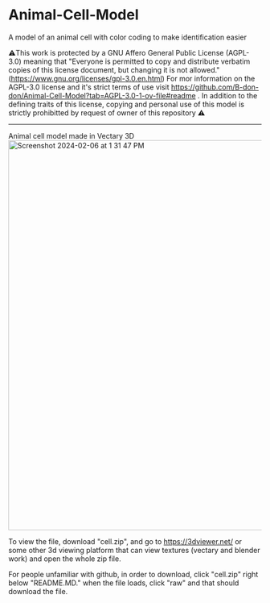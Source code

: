 # Animal-Cell-Model

A model of an animal cell with color coding to make identification easier

⚠️This work is protected by a  GNU Affero General Public License (AGPL-3.0) meaning that "Everyone is permitted to copy and distribute verbatim copies of this license document, but changing it is not allowed." (https://www.gnu.org/licenses/gpl-3.0.en.html) For mor information on the AGPL-3.0 license and it's strict terms of use visit https://github.com/B-don-don/Animal-Cell-Model?tab=AGPL-3.0-1-ov-file#readme . In addition to the defining traits of this license, copying and personal use of this model is strictly prohibitted by request of owner of this repository ⚠️

 __________________________________________________________________________________

Animal cell model made in Vectary 3D
<img width="774" alt="Screenshot 2024-02-06 at 1 31 47 PM" src="https://github.com/B-don-don/Animal-Cell-Model/assets/114553146/ab6a337c-4afd-4957-876c-66d82daa9537">


To view the file, download "cell.zip", and go to https://3dviewer.net/ or some other 3d viewing platform that can view textures (vectary and blender work) and open the whole zip file.

For people unfamiliar with github, in order to download, click "cell.zip" right below "README.MD." when the file loads, click "raw" and that should download the file.
